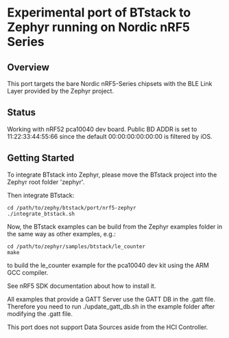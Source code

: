 # Experimental port of BTstack to Zephyr running on Nordic nRF5 Series

## Overview

This port targets the bare Nordic nRF5-Series chipsets with the BLE Link Layer provided by the Zephyr project.

## Status

Working with nRF52 pca10040 dev board. Public BD ADDR is set to 11:22:33:44:55:66 since the default 00:00:00:00:00:00 is filtered by iOS.

## Getting Started

To integrate BTstack into Zephyr, please move the BTstack project into the Zephyr root folder 'zephyr'.

Then integrate BTstack:

	cd /path/to/zephy/btstack/port/nrf5-zephyr
	./integrate_btstack.sh

Now, the BTstack examples can be build from the Zephyr examples folder in the same way as other examples, e.g.:

	cd /path/to/zephyr/samples/btstack/le_counter
	make

to build the le_counter example for the pca10040 dev kit using the ARM GCC compiler.

See nRF5 SDK documentation about how to install it.

All examples that provide a GATT Server use the GATT DB in the .gatt file. Therefore you need to run ./update_gatt_db.sh in the example folder after modifying the .gatt file.

This port does not support Data Sources aside from the HCI Controller.
